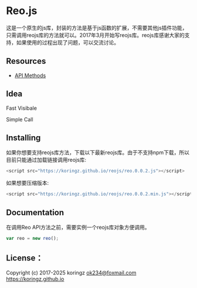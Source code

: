 # Reo.js
这是一个原生的js库，封装的方法是基于js函数的扩展，不需要其他js插件功能，只需调用reojs库的方法就可以。2017年3月开始写reojs库。reojs库感谢大家的支持，如果使用的过程出现了问题，可以交流讨论。

## Resources
- [API Methods](https://github.com/koringz/reo.js/blob/master/API-ZH-CN.md)

## Idea
Fast Visibale

Simple Call

## Installing
如果你想要支持reojs库方法，下载以下最新reojs库。由于不支持npm下载，所以目前只能通过加载链接调用reojs库:
```js
<script src="https://koringz.github.io/reojs/reo.0.0.2.js"></script>
```
如果想要压缩版本:
```js
<script src="https://koringz.github.io/reojs/reo.0.0.2.min.js"></script>
```
## Documentation
 在调用Reo API方法之前，需要实例一个reojs库对象方便调用。
```js
var reo = new reo();
```
## License：
Copyright (c) 2017-2025 koringz <ok234@foxmail.com> https://koringz.github.io
